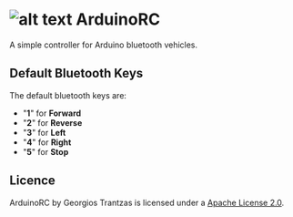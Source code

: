 # ![alt text](https://github.com/giorgostrantzas/ArduinoRC/blob/master/app/src/main/res/mipmap-mdpi/app_icon.png "") ArduinoRC 

A simple controller for Arduino bluetooth vehicles.

## Default Bluetooth Keys

The default bluetooth keys are:
- "**1**" for **Forward**
- "**2**" for **Reverse**
- "**3**" for **Left**
- "**4**" for **Right**
- "**5**" for **Stop**

## Licence

ArduinoRC by Georgios Trantzas is licensed under a [Apache License 2.0](https://www.apache.org/licenses/LICENSE-2.0).
